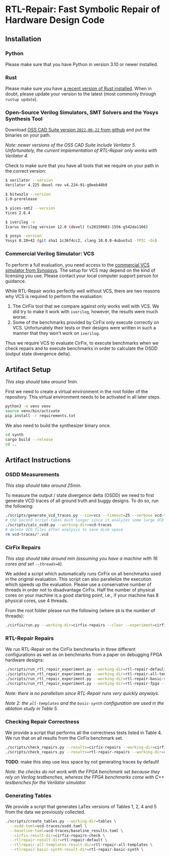 # RTL-Repair: Fast Symbolic Repair of Hardware Design Code

## Installation

### Python

Please make sure that you have Python in version 3.10 or newer installed.


### Rust

Please make sure you have [a recent version of Rust installed](https://www.rust-lang.org/tools/install). When in doubt, please update your version to the latest (most commonly through `rustup update`).

### Open-Source Verilog Simulators, SMT Solvers and the Yosys Synthesis Tool

Download [OSS CAD Suite version `2022-06-22` from github](https://github.com/YosysHQ/oss-cad-suite-build/releases/tag/2022-06-22) and put the binaries on your path.

_Note: newer versions of the OSS CAD Suite include Verilator 5. Unfortunately, the current implementation of RTL-Repair only works with Verilator 4._

Check to make sure that you have all tools that we require on your path in the correct version:

```sh
$ verilator --version
Verilator 4.225 devel rev v4.224-91-g0eeb40b9

$ bitwuzla --version
1.0-prerelease

$ yices-smt2 --version
Yices 2.6.4

$ iverilog -v
Icarus Verilog version 12.0 (devel) (s20150603-1556-g542da1166)

$ yosys -version
Yosys 0.20+42 (git sha1 1c36f4cc2, clang 10.0.0-4ubuntu1 -fPIC -Os)
```

### Commercial Verilog Simulator: VCS

To perform a full evaluation, you need access to the [commercial VCS simulator from Synopsys](https://www.synopsys.com/verification/simulation/vcs.html). The setup for VCS may depend on the kind of licensing you use. Please contact your local computer support person for guidance.

While RTL-Repair works perfectly well without VCS, there are two reasons why VCS is required to perform the evaluation:

1. The CirFix tool that we compare against only works well with VCS. We did try to make it work with `iverilog`, however, the results were much worse.
2. Some of the benchmarks provided by CirFix only execute correctly on VCS. Unfortunately their tests or their designs were written in such a manner that they won't work on `iverilog`.

Thus we require VCS to evaluate CirFix, to execute benchmarks when we check repairs and to execute benchmarks in order to calculate the OSDD (output state divergence delta).

## Artifact Setup

_This step should take around 1min._

First we need to create a virtual environment in the root folder of the repository. This virtual environment needs to be activated in all later steps.

```sh
python3 -m venv venv
source venv/bin/activate
pip install -r requirements.txt
```

We also need to build the synthesizer binary once.
```sh
cd synth
cargo build --release
cd ..
```


## Artifact Instructions

### OSDD Measurements

_This step should take around 25min._


To measure the output / state divergence delta (OSDD) we need to first generate VCD traces of all ground truth and buggy designs. To do so, run the following:

```sh
./scripts/generate_vcd_traces.py --sim=vcs --timeout=25 --verbose vcd-traces
# the second script takes much longer since it analyzes some large VCD traces in python .. sorry!
./scripts/calc_osdd.py --working-dir=vcd-traces
# delete VCD files after analysis to save disk space
rm vcd-traces/*.vcd
```


### CirFix Repairs

_This step should take around min (assuming you have a machine with 16 cores and set `--threads=8`)._


We added a script which automatically runs CirFix on all benchmarks used in the original evaluation. This script can also parallelize the execution which speeds up the evaluation. Please use a conservative number of threads in order not to disadvantage CirFix. Half the number of physical cores on your machine is a good starting point, i.e., if your machine has 8 physical cores, use 4 threads.

From the root folder please run the following (where `$N` is the number of threads):
```sh
./cirfix/run.py --working-dir=cirfix-repairs --clear --experiment=cirfix-paper --simulator=vcs --threads=$N
```

### RTL-Repair Repairs

We run RTL-Repair on the CirFix benchmarks in three different configurations as well as on benchmarks from a paper on debugging FPGA hardware designs:

```sh
./scripts/run_rtl_repair_experiment.py --working-dir=rtl-repair-default --clear --experiment=default
./scripts/run_rtl_repair_experiment.py --working-dir=rtl-repair-all-templates --clear --experiment=all-templates
./scripts/run_rtl_repair_experiment.py --working-dir=rtl-repair-basic-synth --clear --experiment=basic-synth
./scripts/run_rtl_repair_experiment.py --working-dir=rtl-repair-fpga --clear --experiment=fpga
```

_Note: there is no parallelism since RTL-Repair runs very quickly anyways._ 

_Note 2: the `all-templates` and the `basic-synth` configuration are used in the ablation study in Table 5._

### Checking Repair Correctness

We provide a script that performs all the correctness tests listed in Table 4. We run that on all results from the CirFix benchmark set.

```sh
./scripts/check_repairs.py --results=cirfix-repairs --working-dir=cirfix-repairs-check --sim=vcs
./scripts/check_repairs.py --results=rtl-repair-repairs --working-dir=rtl-repair-repairs-check --sim=vcs
```

**TODO**: make this step use less space by not generating traces by default!

_Note: the checks do not work with the FPGA benchmark set because they rely on Verilog testbenches, whereas the FPGA benchmarks come with C++ testbenches for the Verilator simulator._

### Generating Tables

We provide a script that generates LaTex versions of Tables 1, 2, 4 and 5 from the data we previously collected.

```sh
./scripts/create_tables.py --working-dir=tables \
  --osdd-toml=vcd-traces/osdd.toml \
  --baseline-toml=vcd-traces/baseline_results.toml \
  --cirfix-result-dir=cirfix-repairs-check \
  --rtlrepair-result-dir=rtl-repair-default \
  --rtlrepair-all-templates-result-dir=rtl-repair-all-templates \
  --rtlrepair-basic-synth-result-dir=rtl-repair-basic-synth \
```